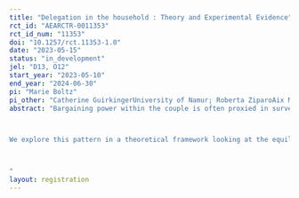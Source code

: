 ```yaml
---
title: "Delegation in the household : Theory and Experimental Evidence"
rct_id: "AEARCTR-0011353"
rct_id_num: "11353"
doi: "10.1257/rct.11353-1.0"
date: "2023-05-15"
status: "in_development"
jel: "D13, O12"
start_year: "2023-05-10"
end_year: "2024-06-30"
pi: "Marie Boltz"
pi_other: "Catherine GuirkingerUniversity of Namur; Roberta ZiparoAix Marseille University; Anna  JolivetUniversity of Namur / F.N.R.S.; Jean-Marie BalandUniversity of Namur"
abstract: "Bargaining power within the couple is often proxied in surveys by measures of who has a say in the decision -- with the idea that the more a couple discusses about choices to make, the more balanced is the bargaining power within the couple. However, arguing and discussing over a choice could also reflect non-aligned preferences among partners: with perfectly aligned preferences, who decides is not so important and delegation of the decision power becomes an efficient outcome. 

We explore this pattern in a theoretical framework looking at the equilibrium decision structure in the household, analyzing how the degree of preference alignment and the differences in the opportunity costs of time determine when delegation or negociation is preferable. We consider a non-cooperative framework for intra-household decisions drawing from models of delegation of authority in firms developed by Dessein (2002) and Aghion and Tirole (1997).  We test the predictions of the model in an online experiment conducted among couples. 

"
layout: registration
---
```


